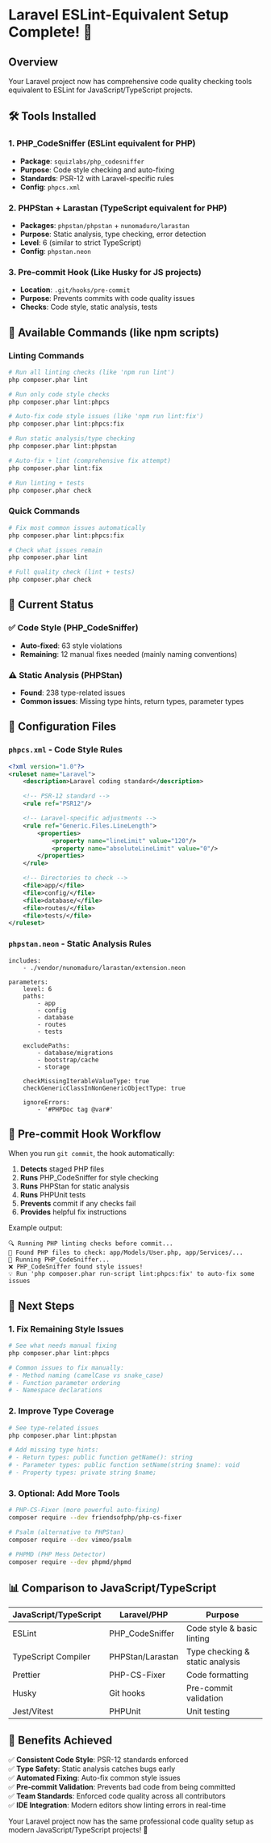 # Laravel ESLint-Equivalent Setup Complete! 🎉

## Overview

Your Laravel project now has comprehensive code quality checking tools equivalent to ESLint for JavaScript/TypeScript projects.

## 🛠️ Tools Installed

### 1. **PHP_CodeSniffer** (ESLint equivalent for PHP)

-   **Package**: `squizlabs/php_codesniffer`
-   **Purpose**: Code style checking and auto-fixing
-   **Standards**: PSR-12 with Laravel-specific rules
-   **Config**: `phpcs.xml`

### 2. **PHPStan + Larastan** (TypeScript equivalent for PHP)

-   **Packages**: `phpstan/phpstan` + `nunomaduro/larastan`
-   **Purpose**: Static analysis, type checking, error detection
-   **Level**: 6 (similar to strict TypeScript)
-   **Config**: `phpstan.neon`

### 3. **Pre-commit Hook** (Like Husky for JS projects)

-   **Location**: `.git/hooks/pre-commit`
-   **Purpose**: Prevents commits with code quality issues
-   **Checks**: Code style, static analysis, tests

## 📝 Available Commands (like npm scripts)

### Linting Commands

```bash
# Run all linting checks (like 'npm run lint')
php composer.phar lint

# Run only code style checks
php composer.phar lint:phpcs

# Auto-fix code style issues (like 'npm run lint:fix')
php composer.phar lint:phpcs:fix

# Run static analysis/type checking
php composer.phar lint:phpstan

# Auto-fix + lint (comprehensive fix attempt)
php composer.phar lint:fix

# Run linting + tests
php composer.phar check
```

### Quick Commands

```bash
# Fix most common issues automatically
php composer.phar lint:phpcs:fix

# Check what issues remain
php composer.phar lint

# Full quality check (lint + tests)
php composer.phar check
```

## 🚨 Current Status

### ✅ Code Style (PHP_CodeSniffer)

-   **Auto-fixed**: 63 style violations
-   **Remaining**: 12 manual fixes needed (mainly naming conventions)

### ⚠️ Static Analysis (PHPStan)

-   **Found**: 238 type-related issues
-   **Common issues**: Missing type hints, return types, parameter types

## 🔧 Configuration Files

### `phpcs.xml` - Code Style Rules

```xml
<?xml version="1.0"?>
<ruleset name="Laravel">
    <description>Laravel coding standard</description>

    <!-- PSR-12 standard -->
    <rule ref="PSR12"/>

    <!-- Laravel-specific adjustments -->
    <rule ref="Generic.Files.LineLength">
        <properties>
            <property name="lineLimit" value="120"/>
            <property name="absoluteLineLimit" value="0"/>
        </properties>
    </rule>

    <!-- Directories to check -->
    <file>app/</file>
    <file>config/</file>
    <file>database/</file>
    <file>routes/</file>
    <file>tests/</file>
</ruleset>
```

### `phpstan.neon` - Static Analysis Rules

```neon
includes:
    - ./vendor/nunomaduro/larastan/extension.neon

parameters:
    level: 6
    paths:
        - app
        - config
        - database
        - routes
        - tests

    excludePaths:
        - database/migrations
        - bootstrap/cache
        - storage

    checkMissingIterableValueType: true
    checkGenericClassInNonGenericObjectType: true

    ignoreErrors:
        - '#PHPDoc tag @var#'
```

## 🚀 Pre-commit Hook Workflow

When you run `git commit`, the hook automatically:

1. **Detects** staged PHP files
2. **Runs** PHP_CodeSniffer for style checking
3. **Runs** PHPStan for static analysis
4. **Runs** PHPUnit tests
5. **Prevents** commit if any checks fail
6. **Provides** helpful fix instructions

Example output:

```
🔍 Running PHP linting checks before commit...
📁 Found PHP files to check: app/Models/User.php, app/Services/...
🧹 Running PHP_CodeSniffer...
❌ PHP_CodeSniffer found style issues!
💡 Run 'php composer.phar run-script lint:phpcs:fix' to auto-fix some issues
```

## 🎯 Next Steps

### 1. Fix Remaining Style Issues

```bash
# See what needs manual fixing
php composer.phar lint:phpcs

# Common issues to fix manually:
# - Method naming (camelCase vs snake_case)
# - Function parameter ordering
# - Namespace declarations
```

### 2. Improve Type Coverage

```bash
# See type-related issues
php composer.phar lint:phpstan

# Add missing type hints:
# - Return types: public function getName(): string
# - Parameter types: public function setName(string $name): void
# - Property types: private string $name;
```

### 3. Optional: Add More Tools

```bash
# PHP-CS-Fixer (more powerful auto-fixing)
composer require --dev friendsofphp/php-cs-fixer

# Psalm (alternative to PHPStan)
composer require --dev vimeo/psalm

# PHPMD (PHP Mess Detector)
composer require --dev phpmd/phpmd
```

## 📊 Comparison to JavaScript/TypeScript

| JavaScript/TypeScript | Laravel/PHP      | Purpose                         |
| --------------------- | ---------------- | ------------------------------- |
| ESLint                | PHP_CodeSniffer  | Code style & basic linting      |
| TypeScript Compiler   | PHPStan/Larastan | Type checking & static analysis |
| Prettier              | PHP-CS-Fixer     | Code formatting                 |
| Husky                 | Git hooks        | Pre-commit validation           |
| Jest/Vitest           | PHPUnit          | Unit testing                    |

## 🎉 Benefits Achieved

✅ **Consistent Code Style**: PSR-12 standards enforced  
✅ **Type Safety**: Static analysis catches bugs early  
✅ **Automated Fixing**: Auto-fix common style issues  
✅ **Pre-commit Validation**: Prevents bad code from being committed  
✅ **Team Standards**: Enforced code quality across all contributors  
✅ **IDE Integration**: Modern editors show linting errors in real-time

Your Laravel project now has the same professional code quality setup as modern JavaScript/TypeScript projects! 🚀
